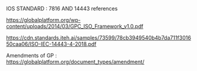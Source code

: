 IOS STANDARD : 7816 AND 14443 references

https://globalplatform.org/wp-content/uploads/2014/03/GPC_ISO_Framework_v1.0.pdf

https://cdn.standards.iteh.ai/samples/73599/78cb3949540b4b7da711f301650caa06/ISO-IEC-14443-4-2018.pdf

Amendments of GP : https://globalplatform.org/document_types/amendment/
